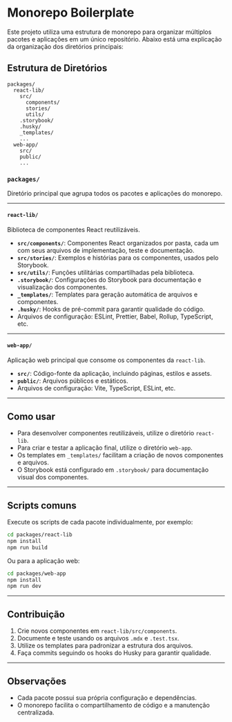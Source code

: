 # Monorepo Boilerplate

Este projeto utiliza uma estrutura de monorepo para organizar múltiplos pacotes e aplicações em um único repositório. Abaixo está uma explicação da organização dos diretórios principais:

## Estrutura de Diretórios

```
packages/
  react-lib/
    src/
      components/
      stories/
      utils/
    .storybook/
    .husky/
    _templates/
    ...
  web-app/
    src/
    public/
    ...
```

### `packages/`

Diretório principal que agrupa todos os pacotes e aplicações do monorepo.

---

#### `react-lib/`

Biblioteca de componentes React reutilizáveis.

- **`src/components/`**: Componentes React organizados por pasta, cada um com seus arquivos de implementação, teste e documentação.
- **`src/stories/`**: Exemplos e histórias para os componentes, usados pelo Storybook.
- **`src/utils/`**: Funções utilitárias compartilhadas pela biblioteca.
- **`.storybook/`**: Configurações do Storybook para documentação e visualização dos componentes.
- **`_templates/`**: Templates para geração automática de arquivos e componentes.
- **`.husky/`**: Hooks de pré-commit para garantir qualidade do código.
- Arquivos de configuração: ESLint, Prettier, Babel, Rollup, TypeScript, etc.

---

#### `web-app/`

Aplicação web principal que consome os componentes da `react-lib`.

- **`src/`**: Código-fonte da aplicação, incluindo páginas, estilos e assets.
- **`public/`**: Arquivos públicos e estáticos.
- Arquivos de configuração: Vite, TypeScript, ESLint, etc.

---

## Como usar

- Para desenvolver componentes reutilizáveis, utilize o diretório `react-lib`.
- Para criar e testar a aplicação final, utilize o diretório `web-app`.
- Os templates em `_templates/` facilitam a criação de novos componentes e arquivos.
- O Storybook está configurado em `.storybook/` para documentação visual dos componentes.

---

## Scripts comuns

Execute os scripts de cada pacote individualmente, por exemplo:

```bash
cd packages/react-lib
npm install
npm run build
```

Ou para a aplicação web:

```bash
cd packages/web-app
npm install
npm run dev
```

---

## Contribuição

1. Crie novos componentes em `react-lib/src/components`.
2. Documente e teste usando os arquivos `.mdx` e `.test.tsx`.
3. Utilize os templates para padronizar a estrutura dos arquivos.
4. Faça commits seguindo os hooks do Husky para garantir qualidade.

---

## Observações

- Cada pacote possui sua própria configuração e dependências.
- O monorepo facilita o compartilhamento de código e a manutenção centralizada.

